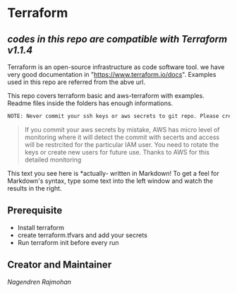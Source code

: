 # Terraform
##  _codes in this repo are compatible with Terraform v1.1.4_

Terraform is an open-source infrastructure as code software tool. we have very good documentation in "https://www.terraform.io/docs". Examples used in this repo are referred from the abve url.

This repo covers terraform basic and aws-terraform with examples. Readme files inside the folders has enough informations.

```sh
NOTE: Never commit your ssh keys or aws secrets to git repo. Please create terraform.tfvars before using any of the above files for authentications.
```
> If you commit your aws secrets by mistake,
> AWS has micro level of monitoring where it will detect the commit with secerts and access will be restrcited for the particular IAM user.
> You need to rotate the keys or create new users for future use. 
> Thanks to AWS for this detailed monitoring

This text you see here is *actually- written in Markdown! To get a feel
for Markdown's syntax, type some text into the left window and
watch the results in the right.

## Prerequisite
- Install terraform
- create terraform.tfvars and add your secrets
- Run terraform init before every run

## Creator and Maintainer
_Nagendren Rajmohan_
